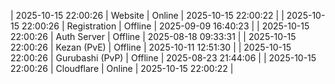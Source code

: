 | 2025-10-15 22:00:26 | Website | Online | 2025-10-15 22:00:22 |
| 2025-10-15 22:00:26 | Registration | Offline | 2025-09-09 16:40:23 |
| 2025-10-15 22:00:26 | Auth Server | Offline | 2025-08-18 09:33:31 |
| 2025-10-15 22:00:26 | Kezan (PvE) | Offline | 2025-10-11 12:51:30 |
| 2025-10-15 22:00:26 | Gurubashi (PvP) | Offline | 2025-08-23 21:44:06 |
| 2025-10-15 22:00:26 | Cloudflare | Online | 2025-10-15 22:00:22 |
